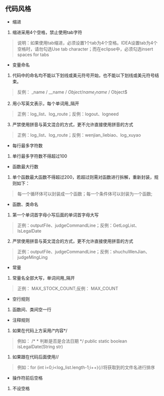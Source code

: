 ## 代码风格

* 缩进  
1. 缩进采用4个空格，禁止使用tab字符
> 说明：如果使用tab缩进，必须设置1个tab为4个空格。IDEA设置tab为4个空格时，请勿勾选Use tab character；而在eclipse中，必须勾选insert spaces for tabs

* 变量命名
1. 代码中的命名均不能以下划线或美元符号开始，也不能以下划线或美元符号结束。
> 反例： _name / __name / $Object / name_ / name$ / Object$
2. 用小写英文表示，每个单词用_隔开
> 正例：log_list、log_route；反例：logout、logneed
3. 严禁使用拼音与英文混合的方式，更不允许直接使用拼音的方式
> 正例：log_list、log_route；反例：wenjian_liebiao、log_xuyao
* 每行最多字符数  
1. 单行最多字符数不得超过100
* 函数最大行数
1. 单个函数最大函数不得超过200，若超过则需对函数进行拆解，重新封装，规则如下：
> 每一个循环体可以封装成一个函数；每一个条件体可以封装为一个函数;
* 函数、类命名
1. 第一个单词首字母小写后面的单词首字母大写
> 正例：outputFile、judgeCommandLine；反例：GetLogList、IsLegalDate
2.  严禁使用拼音与英文混合的方式，更不允许直接使用拼音的方式
> 正例：outputFile、judgeCommandLine；反例：shuchuWenJian、judgeMingLing
* 常量
1. 常量名全部大写，单词间用_隔开
> 正例： MAX_STOCK_COUNT;反例： MAX_COUNT
* 空行规则
1. 函数间、类间空一行
* 注释规则
1. 如果在代码上方采用/\*内容\*/
> 例如：
> /\*
> \* 判断是否是合法日期
> \*/
> public static boolean isLegalDate(String str)
1. 如果跟在代码后面使用//
> 例如：for (int i=0;i<log_list.length-1;i++){//将获取到的文件名进行排序
* 操作符前后空格
1. 不设空格
